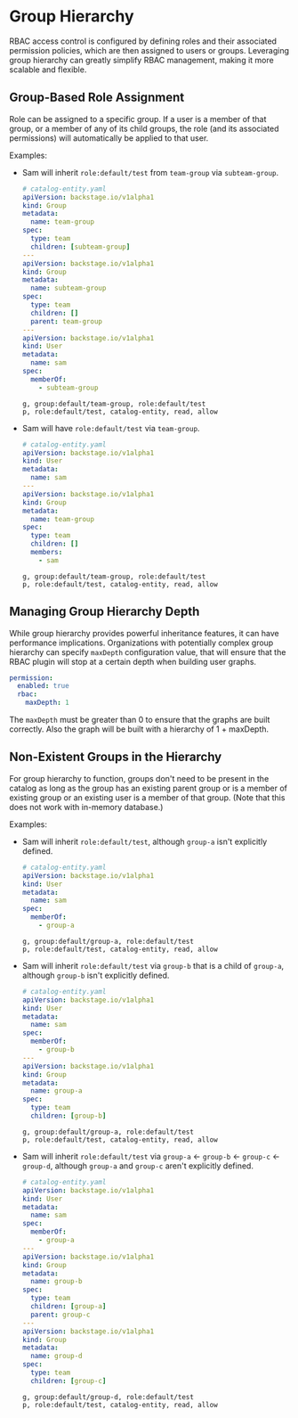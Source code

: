 # Group Hierarchy

RBAC access control is configured by defining roles and their associated permission policies, which
are then assigned to users or groups. Leveraging group hierarchy can greatly simplify RBAC management,
making it more scalable and flexible.

## Group-Based Role Assignment

Role can be assigned to a specific group. If a user is a member of that group, or a member of any of
its child groups, the role (and its associated permissions) will automatically be applied to that user.

Examples:

- Sam will inherit `role:default/test` from `team-group` via `subteam-group`.

  ```yaml
  # catalog-entity.yaml
  apiVersion: backstage.io/v1alpha1
  kind: Group
  metadata:
    name: team-group
  spec:
    type: team
    children: [subteam-group]
  ---
  apiVersion: backstage.io/v1alpha1
  kind: Group
  metadata:
    name: subteam-group
  spec:
    type: team
    children: []
    parent: team-group
  ---
  apiVersion: backstage.io/v1alpha1
  kind: User
  metadata:
    name: sam
  spec:
    memberOf:
      - subteam-group
  ```

  ```CSV
  g, group:default/team-group, role:default/test
  p, role:default/test, catalog-entity, read, allow
  ```

- Sam will have `role:default/test` via `team-group`.

  ```yaml
  # catalog-entity.yaml
  apiVersion: backstage.io/v1alpha1
  kind: User
  metadata:
    name: sam
  ---
  apiVersion: backstage.io/v1alpha1
  kind: Group
  metadata:
    name: team-group
  spec:
    type: team
    children: []
    members:
      - sam
  ```

  ```CSV
  g, group:default/team-group, role:default/test
  p, role:default/test, catalog-entity, read, allow
  ```

## Managing Group Hierarchy Depth

While group hierarchy provides powerful inheritance features, it can have performance implications.
Organizations with potentially complex group hierarchy can specify `maxDepth` configuration value,
that will ensure that the RBAC plugin will stop at a certain depth when building user graphs.

```YAML
permission:
  enabled: true
  rbac:
    maxDepth: 1
```

The `maxDepth` must be greater than 0 to ensure that the graphs are built correctly. Also the graph
will be built with a hierarchy of 1 + maxDepth.

## Non-Existent Groups in the Hierarchy

For group hierarchy to function, groups don't need to be present in the catalog as long as the group
has an existing parent group or is a member of existing group or an existing user is a member of
that group.
(Note that this does not work with in-memory database.)

Examples:

- Sam will inherit `role:default/test`, although `group-a` isn't explicitly defined.

  ```yaml
  # catalog-entity.yaml
  apiVersion: backstage.io/v1alpha1
  kind: User
  metadata:
    name: sam
  spec:
    memberOf:
      - group-a
  ```

  ```CSV
  g, group:default/group-a, role:default/test
  p, role:default/test, catalog-entity, read, allow
  ```

- Sam will inherit `role:default/test` via `group-b` that is a child of `group-a`, although `group-b`
  isn't explicitly defined.

  ```yaml
  # catalog-entity.yaml
  apiVersion: backstage.io/v1alpha1
  kind: User
  metadata:
    name: sam
  spec:
    memberOf:
      - group-b
  ---
  apiVersion: backstage.io/v1alpha1
  kind: Group
  metadata:
    name: group-a
  spec:
    type: team
    children: [group-b]
  ```

  ```CSV
  g, group:default/group-a, role:default/test
  p, role:default/test, catalog-entity, read, allow
  ```

- Sam will inherit `role:default/test` via `group-a` <- `group-b` <- `group-c` <- `group-d`,
  although `group-a` and `group-c` aren't explicitly defined.

  ```yaml
  # catalog-entity.yaml
  apiVersion: backstage.io/v1alpha1
  kind: User
  metadata:
    name: sam
  spec:
    memberOf:
      - group-a
  ---
  apiVersion: backstage.io/v1alpha1
  kind: Group
  metadata:
    name: group-b
  spec:
    type: team
    children: [group-a]
    parent: group-c
  ---
  apiVersion: backstage.io/v1alpha1
  kind: Group
  metadata:
    name: group-d
  spec:
    type: team
    children: [group-c]
  ```

  ```CSV
  g, group:default/group-d, role:default/test
  p, role:default/test, catalog-entity, read, allow
  ```

